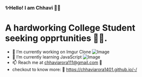 ### ✨Hello! I am Chhavi 👋✨

<!--
**ChhaviArora1401/ChhaviArora1401** is a  _special_ ✨ repository because its `README.md` (this file) appears on your GitHub profile.
-->

# A hardworking College Student seeking opprtunities :woman_technologist:.

- 🔭 I’m currently working on Imgur Clone ![Image](file:///D:/Imgur%20clone/imgur1.png)
- 🌱 I’m currently learning JavaScript ![Image](https://pasteboard.co/K34NQWB.png)
- 📫 Reach me at chhaviarora111@gmail.com :e-mail:
- checkout to know more: :link: https://chhaviarora1401.github.io/-/
<!--
- Languages I use:
Html 
CSS
JavaScript
Python
C++
C
Java
-->
